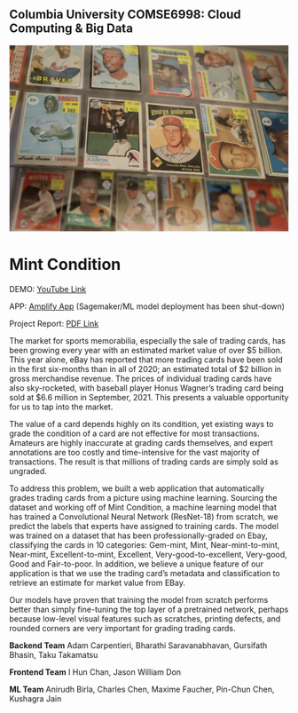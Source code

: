 ## Columbia University COMSE6998: Cloud Computing & Big Data

<p align="center">
<img src="mint-condition.png" width="512"/>
  <h1> Mint Condition </h1>
</p>

DEMO: [YouTube Link](https://www.youtube.com/watch?v=_2eDtLokbs0)

APP: [Amplify App](https://main.d30hfqistnhxap.amplifyapp.com/) (Sagemaker/ML model deployment has been shut-down)

Project Report: [PDF Link](https://github.com/COMSE6998-013-mint-condition/mint-condition/blob/main/COMSE6998%20Mint%20Condition%20-%20%20Final%20Paper%20.pdf)

The market for sports memorabilia, especially the sale of trading cards, has been growing every year with an estimated market value of over $5 billion. This year alone, eBay has reported that more trading cards have been sold in the first six-months than in all of 2020; an estimated total of $2 billion in gross merchandise revenue. The prices of individual trading cards have also sky-rocketed, with baseball player Honus Wagner’s trading card being sold at $6.6 million in September, 2021. This presents a valuable opportunity for us to tap into the market. 

The value of a card depends highly on its condition, yet existing ways to grade the condition of a card are not effective for most transactions. Amateurs are highly inaccurate at grading cards themselves, and expert annotations are too costly and time-intensive for the vast majority of transactions. The result is that millions of trading cards are simply sold as ungraded. 

To address this problem, we built a web application that automatically grades trading cards from a picture using machine learning. Sourcing the dataset and working off of Mint Condition, a machine learning model that has trained a Convolutional Neural Network (ResNet-18) from scratch, we predict the labels that experts have assigned to training cards. The model was trained on a dataset that has been professionally-graded on Ebay, classifying the cards in 10 categories: Gem-mint, Mint, Near-mint-to-mint, Near-mint,  Excellent-to-mint, Excellent, Very-good-to-excellent, Very-good, Good and Fair-to-poor. In addition, we believe a unique feature of our application is that we use the trading card’s metadata and classification to retrieve an estimate for market value from EBay. 

Our models have proven that training the model from scratch performs better than simply fine-tuning the top layer of a pretrained network, perhaps because low-level visual features such as scratches, printing defects, and rounded corners are very important for grading trading cards.




**Backend Team**
Adam Carpentieri, Bharathi Saravanabhavan, Gursifath Bhasin, Taku Takamatsu

**Frontend Team**
I Hun Chan, Jason William Don

**ML Team**
Anirudh Birla, Charles Chen, Maxime Faucher, Pin-Chun Chen, Kushagra Jain
